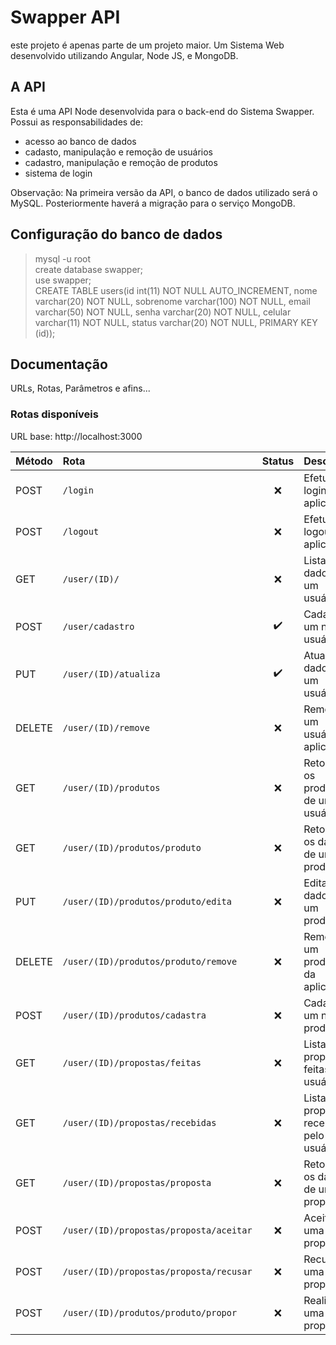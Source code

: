 # Swapper API
este projeto é apenas parte de um projeto maior. Um Sistema Web desenvolvido utilizando Angular, Node JS, e MongoDB.

## A API  
Esta é uma API Node desenvolvida para o back-end do Sistema Swapper. Possui as responsabilidades de:
* acesso ao banco de dados  
* cadasto, manipulação e remoção de usuários  
* cadastro, manipulação e remoção de produtos  
* sistema de login  

Observação: Na primeira versão da API, o banco de dados utilizado será o MySQL. Posteriormente haverá a migração para o serviço MongoDB.

## Configuração do banco de dados  
> mysql -u root   
> create database swapper;  
> use swapper;  
> CREATE TABLE users(id int(11) NOT NULL AUTO_INCREMENT, nome varchar(20) NOT NULL, sobrenome varchar(100) NOT NULL, email varchar(50) NOT NULL, senha varchar(20) NOT NULL, celular varchar(11) NOT NULL, status varchar(20) NOT NULL, PRIMARY KEY (id));


## Documentação
URLs, Rotas, Parâmetros e afins...

### Rotas disponíveis  
URL base: http://localhost:3000

| Método    | Rota                                      | Status             | Descrição                                |
| :-------- | :---                                      | :---:              | :---                                     |
| POST      | `/login`                                  |:x:                 | Efetuar login na aplicação               |
| POST      | `/logout`                                 |:x:                 | Efetuar logout na aplicação              |
| GET       | `/user/(ID)/`                             |:x:                 | Listar dados de um usuário               |
| POST      | `/user/cadastro`                          |:heavy_check_mark:  | Cadastrar um novo usuário                |
| PUT       | `/user/(ID)/atualiza`                     |:heavy_check_mark:  | Atualizar dados de um usuário            |
| DELETE    | `/user/(ID)/remove`                       |:x:                 | Remover um usuário da aplicação          |
| GET       | `/user/(ID)/produtos`                     |:x:                 | Retornar os produtos de um usuário       |
| GET       | `/user/(ID)/produtos/produto`             |:x:                 | Retornar os dados de um produto          |
| PUT       | `/user/(ID)/produtos/produto/edita`       |:x:                 | Editar os dados de um produto            |
| DELETE    | `/user/(ID)/produtos/produto/remove`      |:x:                 | Remover um produto da aplicação          |
| POST      | `/user/(ID)/produtos/cadastra`            |:x:                 | Cadastrar um novo produto                |
| GET       | `/user/(ID)/propostas/feitas`             |:x:                 | Listar propostas feitas pelo usuário     |
| GET       | `/user/(ID)/propostas/recebidas`          |:x:                 | Listar propostas recebidas pelo usuário  |
| GET       | `/user/(ID)/propostas/proposta`           |:x:                 | Retornar os dados de uma proposta        |
| POST      | `/user/(ID)/propostas/proposta/aceitar`   |:x:                 | Aceitar uma proposta                     |
| POST      | `/user/(ID)/propostas/proposta/recusar`   |:x:                 | Recusar uma proposta                     |
| POST      | `/user/(ID)/produtos/produto/propor`      |:x:                 | Realizar uma proposta                    |    



